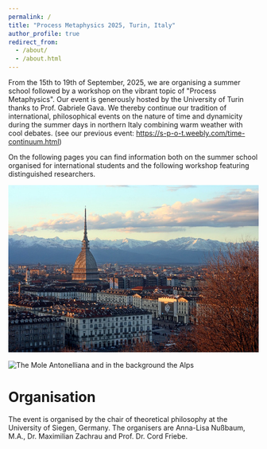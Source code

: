```yaml
---
permalink: /
title: "Process Metaphysics 2025, Turin, Italy"
author_profile: true
redirect_from: 
  - /about/
  - /about.html
---
```


From the 15th to 19th of September, 2025, we are organising a summer school followed by a workshop on the vibrant topic of "Process Metaphysics". Our event is generously hosted by the University of Turin thanks to Prof. Gabriele Gava. We thereby continue our tradition of international, philosophical events on the nature of time and dynamicity during the summer days in northern Italy combining warm weather with cool debates. (see our previous event: https://s-p-o-t.weebly.com/time-continuum.html)

On the following pages you can find information both on the summer school organised for international students and the following workshop featuring distinguished researchers.

<img src="https://github.com/k1ssndr/turin2025/blob/master/images/turin.png"/>

![The Mole Antonelliana and in the background the Alps](/blob/master/images/turin.png)

Organisation
======
The event is organised by the chair of theoretical philosophy at the University of Siegen, Germany. The organisers are Anna-Lisa Nußbaum, M.A., Dr. Maximilian Zachrau and Prof. Dr. Cord Friebe.
